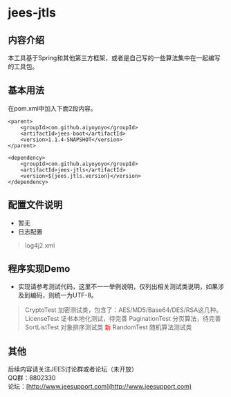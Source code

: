 # jees-jtls

## 内容介绍
本工具基于Spring和其他第三方框架，或者是自己写的一些算法集中在一起编写的工具包。
## 基本用法
在pom.xml中加入下面2段内容。
```
<parent>
	<groupId>com.github.aiyoyoyo</groupId>
	<artifactId>jees-boot</artifactId>
	<version>1.1.4-SNAPSHOT</version>
</parent>
```
```
<dependency>
	<groupId>com.github.aiyoyoyo</groupId>
	<artifactId>jees-jtls</artifactId>
	<version>${jees.jtls.version}</version>
</dependency>
```
## 配置文件说明
* 暂无
* 日志配置
> log4j2.xml
## 程序实现Demo
* 实现请参考测试代码，这里不一一举例说明，仅列出相关测试类说明，如果涉及到编码，则统一为UTF-8。
> CryptoTest 加密测试类，包含了：AES/MD5/Base64/DES/RSA这几种。
> LicenseTest 证书本地化测试，待完善
> PaginationTest 分页算法，待完善
> SortListTest 对象排序测试类
> <font color=#F00>新</font> RandomTest 随机算法测试类
## 其他
后续内容请关注JEES讨论群或者论坛（未开放）  
QQ群：8802330  
论坛：[http://www.jeesupport.com](http://www.jeesupport.com)

